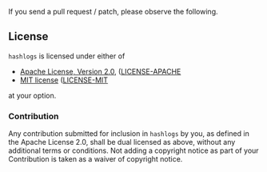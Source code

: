 If you send a pull request / patch, please observe the following.

## License

`hashlogs` is licensed under either of

 * [Apache License, Version 2.0](https://www.apache.org/licenses/LICENSE-2.0), ([LICENSE-APACHE](LICENSE-APACHE)
 * [MIT license](https://opensource.org/licenses/MIT) ([LICENSE-MIT](LICENSE-MIT)

at your option.

### Contribution

Any contribution submitted for inclusion in `hashlogs` by you,
as defined in the Apache License 2.0, shall be dual licensed as above,
without any additional terms or conditions. Not adding a copyright notice as
part of your Contribution is taken as a waiver of copyright notice.